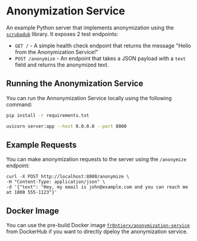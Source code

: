 # Anonymization Service

An example Python server that implements anonymization using the [`scrubadub`](https://scrubadub.readthedocs.io/en/stable/) library. It exposes 2 test endpoints:

- `GET /` - A simple health check endpoint that returns the message "Hello from the Anonymization Service!"
- `POST /anonymize` - An endpoint that takes a JSON payload with a `text` field and returns the anonymized text.

## Running the Anonymization Service

You can run the Annonymization Service locally using the following command:

```bash
pip install -r requirements.txt

uvicorn server:app --host 0.0.0.0 --port 8000
```

## Example Requests

You can make anonymization requests to the server using the `/anonymize` endpoint:

```
curl -X POST http://localhost:8000/anonymize \
-H "Content-Type: application/json" \
-d '{"text": "Hey, my email is john@example.com and you can reach me at 1800 555-1123"}'
```

## Docker Image

You can use the pre-build Docker image [`fr0ntierx/anonymization-service`](https://hub.docker.com/r/fr0ntierx/anonymization-service) from DockerHub if you want to directly dpeloy the anonymization service.
